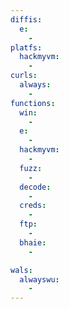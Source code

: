 ```yaml
---
diffis:
  e:
    -
platfs:
  hackmyvm:
    -
curls:
  always:
    -
functions:
  win:
    -
  e:
    -
  hackmyvm:
    -
  fuzz:
    -
  decode:
    -
  creds:
    -
  ftp:
    -
  bhaie:
    -

wals:
  alwayswu:
    -
---
```

